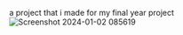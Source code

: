 a project that i made for my final year project
![Screenshot 2024-01-02 085619](https://github.com/Venky-234/bus_ticket_management/assets/77890305/54c5e2e8-cecf-4a57-932f-8a5733252737)

